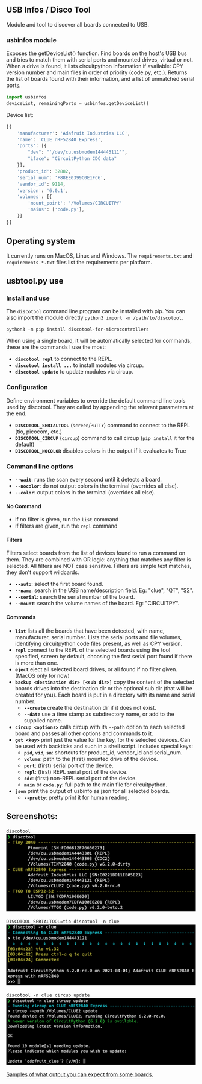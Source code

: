 ## USB Infos / Disco Tool
Module and tool to discover all boards connected to USB.

### usbinfos module
Exposes the getDeviceList() function. Find boards on the host's USB bus and tries to match them with serial ports and mounted drives, virtual or not. When a drive is found, it lists circuitpython information if available: CPY version number and main files in order of priority (code.py, etc.). Returns the list of boards found with their information, and a list of unmatched serial ports.
```python
import usbinfos
deviceList, remainingPorts = usbinfos.getDeviceList()
```
Device list:
```python
[{
	'manufacturer': 'Adafruit Industries LLC',
	'name': 'CLUE nRF52840 Express',
	'ports': [{
		"dev": "'/dev/cu.usbmodem144443111'",
		"iface": "CircuitPython CDC data"
	}],
	'product_id': 32882,
	'serial_num': 'F88EE0399C0E1FC6',
	'vendor_id': 9114,
	'version': '6.0.1',
	'volumes': [{
		'mount_point': '/Volumes/CIRCUITPY'
		'mains': ['code.py'],
	}]
}]
```

## Operating system
It currently runs on MacOS, Linux and Windows. The `requirements.txt` and `requirements-*.txt` files list the requirements per platform.

## usbtool.py use

### Install and use

The `discotool` command line program can be installed with pip. You can also import the module directly `python3 import -m /path/to/discotool`.
```
python3 -m pip install discotool-for-microcontrollers
```

When using a single board, it will be automatically selected for commands, these are the commands I use the most:
- **`discotool repl`** to connect to the REPL.
- **`discotool install ...`** to install modules via circup.
- **`discotool update`** to update modules via circup.

### Configuration

Define environment variables to override the default command line tools used by discotool. They are called by appending the relevant parameters at the end.
- **`DISCOTOOL_SERIALTOOL`** (`screen`/`PuTTY`) command to connect to the REPL (tio, picocom, etc.)
- **`DISCOTOOL_CIRCUP`** (`circup`) command to call circup (`pip install` it for the default)
- **`DISCOTOOL_NOCOLOR`** disables colors in the output if it evaluates to True

### Command line options

- **`--wait`**: runs the scan every second until it detects a board.
- **`--nocolor`**: do not output colors in the terminal (overrides all else).
- **`--color`**: output colors in the terminal (overrides all else).

#### No Command

- if no filter is given, run the `list` command
- if filters are given, run the `repl` command

#### Filters
Filters select boards from the list of devices found to run a command on them. They are combined with OR logic: anything that matches any filter is selected. All filters are NOT case sensitive. Filters are simple text matches, they don't support wildcards.

- **`--auto`**: select the first board found.
- **`--name`**: search in the USB name/description field. Eg: "clue", "QT", "S2".
- **`--serial`**: search the serial number of the board.
- **`--mount`**: search the volume names of the board. Eg: "CIRCUITPY".

#### Commands

-	**`list`** lists all the boards that have been detected, with name, manufacturer, serial number. Lists the serial ports and file volumes, identifying circuitpython code files present, as well as CPY version.
-	**`repl`** connect to the REPL of the selected boards using the tool specified, screen by default, choosing the first serial port found if there is more than one.
-	**`eject`** eject all selected board drives, or all found if no filter given. (MacOS only for now)
-	**`backup <destination dir> [<sub dir>]`** copy the content of the selected boards drives into the destination dir or the optional sub dir (that will be created for you). Each board is put in a directory with its name and serial number.
	-	**`--create`** create the destination dir if it does not exist.
	-	**`--date`** use a time stamp as subdirectory name, or add to the supplied name.
-	**`circup <options>`** calls circup with its `--path` option to each selected board and passes all other options and commands to it.
-	**`get <key>`** print just the value for the key, for the selected devices. Can be used with backticks and such in a shell script. Includes special keys:
	- **`pid`**, **`vid`**, **`sn`**: shortcuts for product_id, vendor_id and serial_num.
	- **`volume`**: path to the (first) mounted drive of the device.
	- **`port`**: (first) serial port of the device.
	- **`repl`**: (first) REPL serial port of the device.
	- **`cdc`**: (first) non-REPL serial port of the device.
	- **`main`** or **`code.py`**: full path to the main file for circuitpython.
-	**`json`** print the output of usbinfo as json for all selected boards.
	- **`--pretty`**: pretty print it for human reading.

## Screenshots:

`discotool`
![discotool list](docs/list_clue_ttgo_tiny.png)

`DISCOTOOL_SERIALTOOL=tio discotool -n clue`
![discotool repl](docs/repl_to_clue.png)

`discotool -n clue circup update`
![discotool circup](docs/circup_update_clue.png)

[Samples of what output you can expect from some boards.](docs/examples.md)
